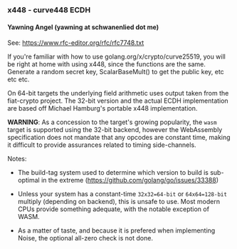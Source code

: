 ### x448 - curve448 ECDH
#### Yawning Angel (yawning at schwanenlied dot me)

See: https://www.rfc-editor.org/rfc/rfc7748.txt

If you're familiar with how to use golang.org/x/crypto/curve25519, you will be
right at home with using x448, since the functions are the same.  Generate a
random secret key, ScalarBaseMult() to get the public key, etc etc etc.

On 64-bit targets the underlying field arithmetic uses output taken from
the fiat-crypto project.  The 32-bit version and the actual ECDH implementation
are based off Michael Hamburg's portable x448 implementation.

**WARNING**: As a concession to the target's growing popularity, the
`wasm` target is supported using the 32-bit backend, however the
WebAssembly specification does not mandate that any opcodes are
constant time, making it difficult to provide assurances related to
timing side-channels.

Notes:

 * The build-tag system used to determine which version to build is sub-optimal
   in the extreme (https://github.com/golang/go/issues/33388)

 * Unless your system has a constant-time `32x32=64-bit` or `64x64=128-bit`
   multiply (depending on backend), this is unsafe to use.  Most modern CPUs
   provide something adequate, with the notable exception of WASM.

 * As a matter of taste, and because it is prefered when implementing Noise,
   the optional all-zero check is not done.
